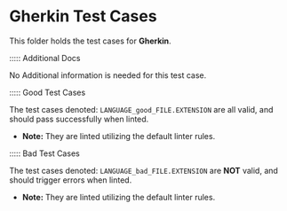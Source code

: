 # Gherkin Test Cases

This folder holds the test cases for **Gherkin**.

::::: Additional Docs

No Additional information is needed for this test case.

::::: Good Test Cases

The test cases denoted: `LANGUAGE_good_FILE.EXTENSION` are all valid, and should pass successfully when linted.

- **Note:** They are linted utilizing the default linter rules.

::::: Bad Test Cases

The test cases denoted: `LANGUAGE_bad_FILE.EXTENSION` are **NOT** valid, and should trigger errors when linted.

- **Note:** They are linted utilizing the default linter rules.
